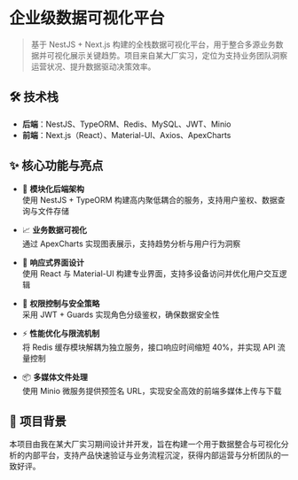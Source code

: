 # 企业级数据可视化平台

> 基于 NestJS + Next.js 构建的全栈数据可视化平台，用于整合多源业务数据并可视化展示关键趋势。项目来自某大厂实习，定位为支持业务团队洞察运营状况、提升数据驱动决策效率。

## 🛠 技术栈
- **后端**：NestJS、TypeORM、Redis、MySQL、JWT、Minio
- **前端**：Next.js（React）、Material-UI、Axios、ApexCharts

## ✨ 核心功能与亮点

- 🔧 **模块化后端架构**  
  使用 NestJS + TypeORM 构建高内聚低耦合的服务，支持用户鉴权、数据查询与文件存储

- 📈 **业务数据可视化**  
  通过 ApexCharts 实现图表展示，支持趋势分析与用户行为洞察

- 🎨 **响应式界面设计**  
  使用 React 与 Material-UI 构建专业界面，支持多设备访问并优化用户交互逻辑

- 🔐 **权限控制与安全策略**  
  采用 JWT + Guards 实现角色分级鉴权，确保数据安全性

- ⚡ **性能优化与限流机制**  
  将 Redis 缓存模块解耦为独立服务，接口响应时间缩短 40%，并实现 API 流量控制

- 📦 **多媒体文件处理**  
  使用 Minio 微服务提供预签名 URL，实现安全高效的前端多媒体上传与下载

## 📌 项目背景

本项目由我在某大厂实习期间设计并开发，旨在构建一个用于数据整合与可视化分析的内部平台，支持产品快速验证与业务流程沉淀，获得内部运营与分析团队的一致好评。
